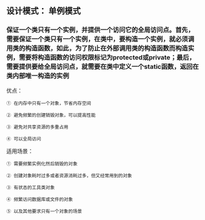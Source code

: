 
## 设计模式： 单例模式

### 保证一个类只有一个实例，并提供一个访问它的全局访问点。首先，需要保证一个类只有一个实例，在类中，要构造一个实例，就必须调用类的构造函数，如此，为了防止在外部调用类的构造函数而构造实例，需要将构造函数的访问权限标记为protected或private；最后，需要提供要给全局访问点，就需要在类中定义一个static函数，返回在类内部唯一构造的实例

优点：
    
    ① 在内存中只有一个对象，节省内存空间
    
    ② 避免频繁的创建销毁对象，可以提高性能
    
    ③ 避免对共享资源的多重占用
    
    ④ 可以全局访问
    
适用场景：

    ① 需要频繁实例化然后销毁的对象
    
    ② 创建对象耗时过多或者资源消耗过多，但又经常用到的对象
    
    ③ 有状态的工具类对象
    
    ④ 频繁访问数据库或文件的对象
    
    ⑤ 以及其他要求只有一个对象的场景
